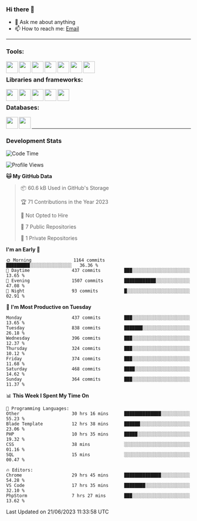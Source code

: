 ### Hi there 👋

- 💬 Ask me about anything
- 📫 How to reach me: [Email]

---

### Tools:
<img align='left' height="32" width="32" src="https://cdn.jsdelivr.net/npm/simple-icons@4.8.0/icons/phpstorm.svg" />
<img align='left' height="32" width="32" src="https://cdn.jsdelivr.net/npm/simple-icons@4.8.0/icons/webstorm.svg" />
<img align='left' height="32" width="32" src="https://cdn.jsdelivr.net/npm/simple-icons@4.8.0/icons/visualstudiocode.svg" />
<img align='left' height="32" width="32" src="https://cdn.jsdelivr.net/npm/simple-icons@4.8.0/icons/sublimetext.svg" />
<img align='left' height="32" width="32" src="https://cdn.jsdelivr.net/npm/simple-icons@4.8.0/icons/laragon.svg" />
<img align='left' height="32" width="32" src="https://cdn.jsdelivr.net/npm/simple-icons@4.8.0/icons/docker.svg" />
<img align='left' height="32" width="32" src="https://cdn.jsdelivr.net/npm/simple-icons@4.8.0/icons/amazonaws.svg" />
<br>

### Libraries and frameworks:
<img align='left' height="32" width="32" src="https://cdn.jsdelivr.net/npm/simple-icons@4.8.0/icons/laravel.svg" />
<img align='left' height="32" width="32" src="https://cdn.jsdelivr.net/npm/simple-icons@4.8.0/icons/vue-dot-js.svg" />
<img align='left' height="32" width="32" src="https://cdn.jsdelivr.net/npm/simple-icons@4.8.0/icons/jquery.svg" />
<img align='left' height="32" width="32" src="https://cdn.jsdelivr.net/npm/simple-icons@4.8.0/icons/sass.svg" />
<img align='left' height="32" width="32" src="https://cdn.jsdelivr.net/npm/simple-icons@4.8.0/icons/tailwindcss.svg" />
<br>

### Databases:
<img align='left' height="32" width="32" src="https://cdn.jsdelivr.net/npm/simple-icons@4.8.0/icons/mysql.svg" />
<img align='left' height="32" width="32" src="https://cdn.jsdelivr.net/npm/simple-icons@4.8.0/icons/microsoftsqlserver.svg" />
<br>

---
### Development Stats
<!--START_SECTION:waka-->
![Code Time](http://img.shields.io/badge/Code%20Time-1%2C848%20hrs%205%20mins-blue)

![Profile Views](http://img.shields.io/badge/Profile%20Views-18-blue)

**🐱 My GitHub Data** 

> 📦 60.6 kB Used in GitHub's Storage 
 > 
> 🏆 71 Contributions in the Year 2023
 > 
> 🚫 Not Opted to Hire
 > 
> 📜 7 Public Repositories 
 > 
> 🔑 1 Private Repositories 
 > 
**I'm an Early 🐤** 

```text
🌞 Morning                1164 commits        █████████░░░░░░░░░░░░░░░░   36.36 % 
🌆 Daytime                437 commits         ███░░░░░░░░░░░░░░░░░░░░░░   13.65 % 
🌃 Evening                1507 commits        ████████████░░░░░░░░░░░░░   47.08 % 
🌙 Night                  93 commits          █░░░░░░░░░░░░░░░░░░░░░░░░   02.91 % 
```
📅 **I'm Most Productive on Tuesday** 

```text
Monday                   437 commits         ███░░░░░░░░░░░░░░░░░░░░░░   13.65 % 
Tuesday                  838 commits         ███████░░░░░░░░░░░░░░░░░░   26.18 % 
Wednesday                396 commits         ███░░░░░░░░░░░░░░░░░░░░░░   12.37 % 
Thursday                 324 commits         ███░░░░░░░░░░░░░░░░░░░░░░   10.12 % 
Friday                   374 commits         ███░░░░░░░░░░░░░░░░░░░░░░   11.68 % 
Saturday                 468 commits         ████░░░░░░░░░░░░░░░░░░░░░   14.62 % 
Sunday                   364 commits         ███░░░░░░░░░░░░░░░░░░░░░░   11.37 % 
```


📊 **This Week I Spent My Time On** 

```text
💬 Programming Languages: 
Other                    30 hrs 16 mins      ██████████████░░░░░░░░░░░   55.23 % 
Blade Template           12 hrs 38 mins      ██████░░░░░░░░░░░░░░░░░░░   23.06 % 
PHP                      10 hrs 35 mins      █████░░░░░░░░░░░░░░░░░░░░   19.32 % 
CSS                      38 mins             ░░░░░░░░░░░░░░░░░░░░░░░░░   01.16 % 
SQL                      15 mins             ░░░░░░░░░░░░░░░░░░░░░░░░░   00.47 % 

🔥 Editors: 
Chrome                   29 hrs 45 mins      ██████████████░░░░░░░░░░░   54.28 % 
VS Code                  17 hrs 35 mins      ████████░░░░░░░░░░░░░░░░░   32.10 % 
PhpStorm                 7 hrs 27 mins       ███░░░░░░░░░░░░░░░░░░░░░░   13.62 % 
```


 Last Updated on 21/06/2023 11:33:58 UTC
<!--END_SECTION:waka-->

[huyviet]: https://huyviet.vn/
[EMAIl]: https://mail.google.com/mail/u/0/?fs=1&tf=cm&source=mailto&to=huynguyenviet0110@gmail.com
